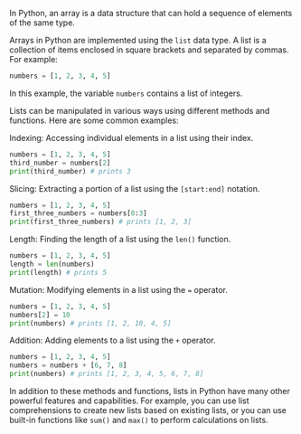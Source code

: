 In Python, an array is a data structure that can hold a sequence of elements of the same type.

Arrays in Python are implemented using the `list` data type. A list is a collection of items enclosed in square brackets and separated by commas. For example:

```python
numbers = [1, 2, 3, 4, 5]
```
In this example, the variable `numbers` contains a list of integers.

Lists can be manipulated in various ways using different methods and functions. Here are some common examples:

Indexing: Accessing individual elements in a list using their index.
```python
numbers = [1, 2, 3, 4, 5]
third_number = numbers[2]
print(third_number) # prints 3
```
Slicing: Extracting a portion of a list using the `[start:end]` notation.
```python
numbers = [1, 2, 3, 4, 5]
first_three_numbers = numbers[0:3]
print(first_three_numbers) # prints [1, 2, 3]
```
Length: Finding the length of a list using the `len()` function.
```python
numbers = [1, 2, 3, 4, 5]
length = len(numbers)
print(length) # prints 5
```
Mutation: Modifying elements in a list using the `=` operator.
```python
numbers = [1, 2, 3, 4, 5]
numbers[2] = 10
print(numbers) # prints [1, 2, 10, 4, 5]
```
Addition: Adding elements to a list using the `+` operator.
```python
numbers = [1, 2, 3, 4, 5]
numbers = numbers + [6, 7, 8]
print(numbers) # prints [1, 2, 3, 4, 5, 6, 7, 8]
```

In addition to these methods and functions, lists in Python have many other powerful features and capabilities. For example, you can use list comprehensions to create new lists based on existing lists, or you can use built-in functions like `sum()` and `max()` to perform calculations on lists.
